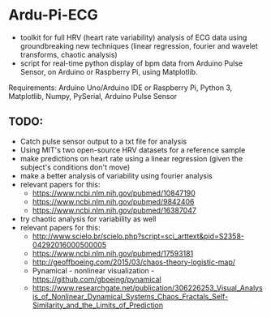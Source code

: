 # Ardu-Pi-ECG
- toolkit for full HRV (heart rate variability) analysis of ECG data using groundbreaking new techniques (linear regression, fourier and wavelet transforms, chaotic analysis)
- script for real-time python display of bpm data from Arduino Pulse Sensor, on Arduino or Raspberry Pi, using Matplotlib.

Requirements: Arduino Uno/Arduino IDE or Raspberry Pi, Python 3, Matplotlib, Numpy, PySerial, Arduino Pulse Sensor
## TODO:
- Catch pulse sensor output to a txt file for analysis 
- Using MIT's two open-source HRV datasets for a reference sample
- make predictions on heart rate using a linear regression (given the subject's conditions don't move)
- make  a better analysis of variability using fourier analysis
- relevant papers for this:
  - https://www.ncbi.nlm.nih.gov/pubmed/10847190
  - https://www.ncbi.nlm.nih.gov/pubmed/9842406
  - https://www.ncbi.nlm.nih.gov/pubmed/16387047
- try chaotic analysis for variability as well
- relevant papers for this:
  - http://www.scielo.br/scielo.php?script=sci_arttext&pid=S2358-04292016000500005
  - https://www.ncbi.nlm.nih.gov/pubmed/17593181
  - http://geoffboeing.com/2015/03/chaos-theory-logistic-map/
  - Pynamical - nonlinear visualization - https://github.com/gboeing/pynamical
  - https://www.researchgate.net/publication/306226253_Visual_Analysis_of_Nonlinear_Dynamical_Systems_Chaos_Fractals_Self-Similarity_and_the_Limits_of_Prediction
